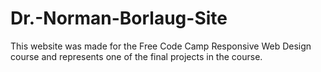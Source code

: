 # Dr.-Norman-Borlaug-Site
This website was made for the Free Code Camp Responsive Web Design course and represents one of the final projects in the course. 
